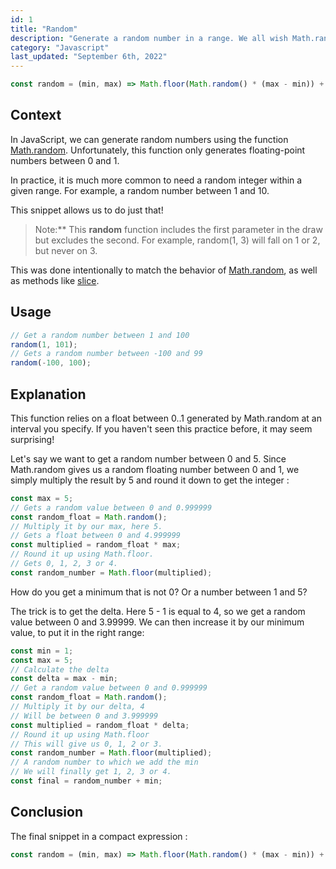 ```yaml
---
id: 1
title: "Random"
description: "Generate a random number in a range. We all wish Math.random worked like this."
category: "Javascript"
last_updated: "September 6th, 2022"
---
```


```js
const random = (min, max) => Math.floor(Math.random() * (max - min)) + min
```
## Context
In JavaScript, we can generate random numbers using the function [Math.random](https://developer.mozilla.org/en-US/docs/Web/JavaScript/Reference/Global_Objects/Math/random). Unfortunately, this function only generates floating-point numbers between 0 and 1.

In practice, it is much more common to need a random integer within a given range. For example, a random number between 1 and 10.

This snippet allows us to do just that!

> Note:**
> This **random** function includes the first parameter in the draw but excludes the second. For example, random(1, 3) will fall on 1 or 2, but never on 3.

This was done intentionally to match the behavior of [Math.random](https://developer.mozilla.org/en-US/docs/Web/JavaScript/Reference/Global_Objects/Math/random), as well as methods like [slice](https://developer.mozilla.org/en-US/docs/Web/JavaScript/Reference/Global_Objects/Array/slice).

## Usage

```js
// Get a random number between 1 and 100
random(1, 101);
// Gets a random number between -100 and 99
random(-100, 100);
```

## Explanation

This function relies on a float between 0..1 generated by Math.random at an interval you specify. If you haven't seen this practice before, it may seem surprising!

Let's say we want to get a random number between 0 and 5. Since Math.random gives us a random floating number between 0 and 1, we simply multiply the result by 5 and round it down to get the integer :

```js
const max = 5;
// Gets a random value between 0 and 0.999999
const random_float = Math.random();
// Multiply it by our max, here 5.
// Gets a float between 0 and 4.999999
const multiplied = random_float * max;
// Round it up using Math.floor.
// Gets 0, 1, 2, 3 or 4.
const random_number = Math.floor(multiplied);
```

How do you get a minimum that is not 0? Or a number between 1 and 5?

The trick is to get the delta. Here 5 - 1 is equal to 4, so we get a random value between 0 and 3.99999. We can then increase it by our minimum value, to put it in the right range:

```js
const min = 1;
const max = 5;
// Calculate the delta
const delta = max - min;
// Get a random value between 0 and 0.999999
const random_float = Math.random();
// Multiply it by our delta, 4
// Will be between 0 and 3.999999
const multiplied = random_float * delta;
// Round it up using Math.floor
// This will give us 0, 1, 2 or 3.
const random_number = Math.floor(multiplied);
// A random number to which we add the min
// We will finally get 1, 2, 3 or 4.
const final = random_number + min;
```

## Conclusion

The final snippet in a compact expression :

```js
const random = (min, max) => Math.floor(Math.random() * (max - min)) + min;
```
